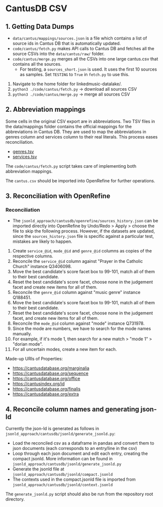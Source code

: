 # CantusDB CSV

## 1. Getting Data Dumps

- `data/cantus/mappings/sources.json` is a file which contains a list of source ids in Cantus DB that is automatically updated.
- `code/cantus/fetch.py` makes API calls to Cantus DB and fetches all the source CSVs into the `data/cantus/raw/` folder.
- `code/cantus/merge.py` merges all the CSVs into one large cantus.csv that contains all the sources.
  - For testing, a `sources_short.json` is used. It uses the first 10 sources as samples. Set `TESTING` to `True` in `fetch.py` to use this.

1. Navigate to the home folder for linkedmusic-datalake/.
2. ```python3 ./code/cantus/fetch.py``` -> download all sources CSV
3. ```python3 ./code/cantus/merge.py``` -> merge all sources CSV

## 2. Abbreviation mappings

Some cells in the original CSV export are in abbreviations. Two TSV files in the data/mappings folder contains the official mappings for the abbreviations in Cantus DB. They are used to map the abbreviations in genres column and services column to their real literals. This process eases reconciliation.

- [genres.tsv](https://cantusdatabase.org/genres/)
- [services.tsv](https://cantusdatabase.org/offices/)

The `code/cantus/fetch.py` script takes care of implementing both abbreviation mappings.

The ```cantus.csv``` should be imported into OpenRefine for further operations.

## 3. Reconciliation with OpenRefine

### Reconciliation

- The `jsonld_approach/cantusdb/openrefine/sources_history.json` can be imported directly into OpenRefine by Undo/Redo > Apply > choose the file to skip the following process. However, if the datasets are updated, since the `sources_history.json` file is specific against a particular test, mistakes are likely to happen.

1. Create `service_@id`, `mode_@id` and `genre_@id` columns as copies of the respective columns.
2. Reconcile the `service_@id` column against "Prayer in the Catholic Church" instance Q3406098.
3. Move the best candidate's score facet box to 99-101, match all of them to their best candidate.
4. Reset the best candidate's score facet, choose none in the judgement facet and create new items for all of them.
5. Reconcile the `genre_@id` column against "music genre" instance Q188451.
6. Move the best candidate's score facet box to 99-101, match all of them to their best candidate.
7. Reset the best candidate's score facet, choose none in the judgement facet, and create new items for all of them.
8. Reconcile the `mode_@id` column against "mode" instance Q731978.
9. Since the mode are numbers, we have to search for the mode names manually.
10. For example, if it's mode 1, then search for a new match > "mode 1" > "dorian mode".
11. For all uncertain modes, create a new item for each.

Made-up URIs of Properties:

- https://cantusdatabase.org/marginalia
- https://cantusdatabase.org/sequence
- https://cantusdatabase.org/office
- https://cantusindex.org/id
- https://cantusdatabase.org/finalis
- https://cantusdatabase.org/extra

## 4. Reconcile column names and generating json-ld

Currently the json-ld is generated as follows in `jsonld_approach/cantusdb/jsonld/generate_jsonld.py`:

- Load the reconciled csv as a dataframe in pandas and convert them to json documents (each corresponds to an entry/line in the csv)
- Loop through each json document and edit each entry, creating the compact jsonld. More information can be found in `jsonld_approach/cantusdb/jsonld/generate_jsonld.py`
- Generate the jsonld file at `jsonld_approach/cantusdb/jsonld/compact.jsonld`
- The contexts used in the compact.jsonld file is imported from `jsonld_approach/cantusdb/jsonld/context.jsonld`

The `generate_jsonld.py` script should also be run from the repository root directory.
